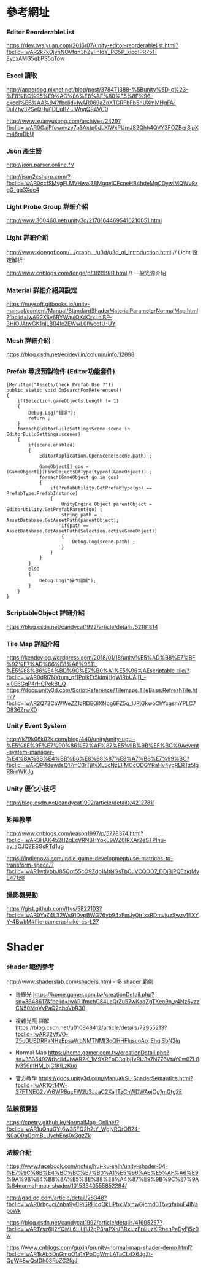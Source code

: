 參考網址
==================

<h3 id="autoescape"> Editor ReorderableList </h3>

https://dev.twsiyuan.com/2016/07/unity-editor-reorderablelist.html?fbclid=IwAR2k7kOjvnNOVfqn3hZyFnIqY_PC5P_xipdIPR751-EycxAMG5qbPS5qTow


<h3 id="autoescape"> Excel 讀取 </h3>

http://apperdog.pixnet.net/blog/post/378471388-%5Bunity%5D-c%23-%E8%BC%95%E9%AC%86%E8%AE%80%E5%8F%96-excel%E6%AA%94?fbclid=IwAR069aZnXTGRFbFb5hUXmMHgFA-0uIZhy3PSeQHui1Dl_uBZ-JWngQ94VC0

http://www.xuanyusong.com/archives/2429?fbclid=IwAR0GajPfownvzy7p3Axtp0dLXlWxPUmJS2Qhh4QVY3FOZBer3ipXm46mDbU


<h3 id="autoescape"> Json 產生器 </h3>

http://json.parser.online.fr/

http://json2csharp.com/?fbclid=IwAR0ccfSMvgFLMVHwal3BMgqvlCFcneHB4hdeMqCDywiMQWv9xgG_gq3Xoe4


<h3 id="autoescape"> Light Probe Group 詳細介紹 </h3>

http://www.300460.net/unity3d/21701644695410210051.html


<h3 id="autoescape"> Light 詳細介紹 </h3>

http://www.xionggf.com/…/graph…/u3d/u3d_gi_introduction.html        // Light 設定解析

http://www.cnblogs.com/tonge/p/3899981.html                         // 一般光源介紹


<h3 id="autoescape"> Material 詳細介紹與設定 </h3>

https://nuysoft.gitbooks.io/unity-manual/content/Manual/StandardShaderMaterialParameterNormalMap.html?fbclid=IwAR2X6y6RYWauiQX4CrxLnlBP-3HlOJAtwGK1glLBR4le2EWwL0IWeefU-UY


<h3 id="autoescape"> Mesh 詳細介紹 </h3>

https://blog.csdn.net/ecidevilin/column/info/12888


<h3 id="autoescape"> Prefab 尋找預製物件 (Editor功能套件) </h3>

```
[MenuItem("Assets/Check Prefab Use ?")]
public static void OnSearchForReferences()
{
	if(Selection.gameObjects.Length != 1)
	{
		Debug.Log("錯誤");
		return ; 
	}
	foreach(EditorBuildSettingsScene scene in EditorBuildSettings.scenes)
	{
		if(scene.enabled)
		{
			EditorApplication.OpenScene(scene.path) ;

			GameObject[] gos = (GameObject[])FindObjectsOfType(typeof(GameObject)) ;
			foreach(GameObject go in gos)
			{
				if(PrefabUtility.GetPrefabType(go) == PrefabType.PrefabInstance)
				{
					UnityEngine.Object parentObject = EditorUtility.GetPrefabParent(go) ;
					string path = AssetDatabase.GetAssetPath(parentObject); 
					if(path == AssetDatabase.GetAssetPath(Selection.activeGameObject))
					{
						Debug.Log(scene.path) ; 
					}
				}
			}
		}
		else 
		{
			Debug.Log("操作錯誤");
		}
	}
}
```



<h3 id="autoescape"> ScriptableObject 詳細介紹 </h3>

https://blog.csdn.net/candycat1992/article/details/52181814


<h3 id="autoescape"> Tile Map 詳細介紹 </h3>

https://kendevlog.wordpress.com/2018/01/18/unity%E5%AD%B8%E7%BF%92%E7%AD%86%E8%A8%9811-%E5%88%B6%E4%BD%9C%E7%B0%A1%E5%96%AEscriptable-tile/?fbclid=IwAR0dRl7NYtum_qf1PplkEr5kImjHgWlRbUAjI1_-xj0E6GqP4rHCPekBt_Q
https://docs.unity3d.com/ScriptReference/Tilemaps.TileBase.RefreshTile.html?fbclid=IwAR2Q73CaWWeZZ1cRDEQlXNpg6FZ5q_lJRjGkwoChYcgsmYPLC7D836ZrwX0


<h3 id="autoescape"> Unity Event System </h3>

http://k79k06k02k.com/blog/440/unity/unity-ugui-%E5%8E%9F%E7%90%86%E7%AF%87%E5%9B%9B%EF%BC%9Aevent-system-manager-%E4%BA%8B%E4%BB%B6%E8%88%87%E8%A7%B8%E7%99%BC?fbclid=IwAR3P4dewdsQ17mC3rTjKvXL5cNzEFMOcODGYRaHv4ygRERTz5lgR8rnWKJg

<h3 id="autoescape"> Unity 優化小技巧 </h3>

http://blog.csdn.net/candycat1992/article/details/42127811

<h3 id="autoescape"> 矩陣教學  </h3>

http://www.cnblogs.com/jeason1997/p/5778374.html?fbclid=IwAR3HAK452H2qEcVRNBHYpkE9WZ0IRXAr2eSTPIhu-ay_aCJQZESGsRTd1ug

https://indienova.com/indie-game-development/use-matrices-to-transform-space/?fbclid=IwAR1wtlvbbJ85Qpt55cO9Zdp1MtNGsTbCuVCQOO7_DDiBiPQEziqMvE471z8

<h3 id="autoescape"> 攝影機晃動 </h3>

https://gist.github.com/ftvs/5822103?fbclid=IwAR0YaZ4L32Ws91DvpBWG76vb94xFmJy0trlxxRDmvluzSwzv1EXYY-4BwkM#file-camerashake-cs-L27





<h1 id="autoescape"> Shader </h1>

<h3 id="autoescape"> shader 範例參考 </h3>


http://www.shaderslab.com/shaders.html		- 多 shader 範例


- 邊緣光
https://home.gamer.com.tw/creationDetail.php?sn=3648617&fbclid=IwAR1fmchC84LcQrZu57wKadZgTKeo9n_y4Nz6yzzCN50MqVyPaQ2cboVbR30


- 複雜光照 詳解
https://blog.csdn.net/u010848412/article/details/72955213?fbclid=IwAR32VfVO-Z5uDUBDRPaNHzEpsaVrbNMTNMf3oQHHFluscoAo_EhqiSbN2ig


- Normal Map
https://home.gamer.com.tw/creationDetail.php?sn=3635492&fbclid=IwAR2K_1M9XREpO3qjbj1vRU3s7N776VtaY0w0ZL8ly356mHM_bjCfKlLzKuo


- 官方教學
https://docs.unity3d.com/Manual/SL-ShaderSemantics.html?fbclid=IwAR1Qt14W-37FTNEG2vVr6WP8ucFW2b3JJaC2XajITzCnWDWAejOg1mGtg2E


<h3 id="autoescape"> 法線預覽器 </h3>

https://cpetry.github.io/NormalMap-Online/?fbclid=IwAR1uQnuGYt6w3SFQ2h2tY_WgIyRQrOB24-N0aO0gGqmBLUychEos0x3qzZk

<h3 id="autoescape"> 法線介紹 </h3>

https://www.facebook.com/notes/hui-ku-shih/unity-shader-04-%E7%9C%8B%E4%BC%BC%E7%B0%A1%E5%96%AE%E5%AF%A6%E9%9A%9B%E4%B8%8A%E5%BE%88%E8%A4%87%E9%9B%9C%E7%9A%84normal-map-shader/10153340555852284/

http://gad.qq.com/article/detail/28348?fbclid=IwAR0rhgJciZnba9yCRjSRHcqQkLiPbxIVajnwGjcmd0T5vqfabuF4lNapoWk

https://blog.csdn.net/candycat1992/article/details/41605257?fbclid=IwAR1Ysz6ij2YQML6ILLj1J2pP3raPXrJBRxluzFr4luzKlRhenPaDyFj5z0w

https://www.cnblogs.com/guxin/p/unity-normal-map-shader-demo.html?fbclid=IwAR1kAb5DnGmoO1a1YPoCgWmLATaCL4X6JgZt-QgW48wQsIDh03RoZC2fgJI
